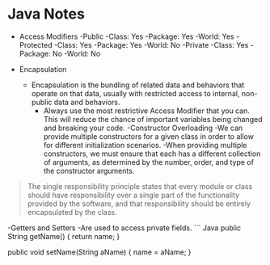 # Java Notes

- Access Modifiers
    -Public
        -Class: Yes
        -Package: Yes
        -World: Yes
    -Protected
        -Class: Yes
        -Package: Yes
        -World: No
    -Private
        -Class: Yes
        -Package: No
        -World: No

- Encapsulation
    - Encapsulation is the bundling of related data and behaviors that operate on that data, usually with restricted access to internal, non-public data and behaviors.
        - Always use the most restrictive Access Modifier that you can. This will reduce the chance of important variables being changed and breaking your code.
-Constructor Overloading
    -We can provide multiple constructors for a given class in order to allow for different initialization scenarios. 
    -When providing multiple constructors, we must ensure that each has a different collection of arguments, as determined by the number, order, and type of the constructor arguments.

> The single responsibility principle states that every module or class should have responsibility over a single part of the functionality provided by the software, and that responsibility should be entirely encapsulated by the class.

-Getters and Setters
    -Are used to access private fields. 
    ``` Java
    public String getName() {
    return name;
}

public void setName(String aName) {
    name = aName;
}
```